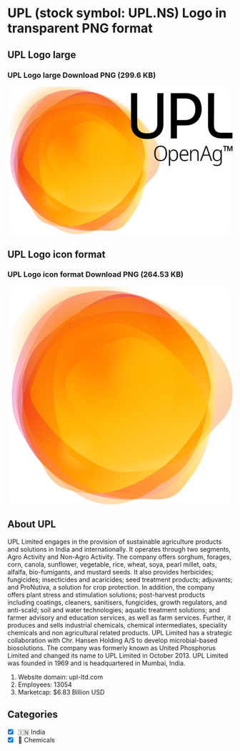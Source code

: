 # UPL (stock symbol: UPL.NS) Logo in transparent PNG format

## UPL Logo large

### UPL Logo large Download PNG (299.6 KB)

![UPL Logo large Download PNG (299.6 KB)](/img/orig/UPL.NS_BIG-189abe6c.png)

## UPL Logo icon format

### UPL Logo icon format Download PNG (264.53 KB)

![UPL Logo icon format Download PNG (264.53 KB)](/img/orig/UPL.NS-08f44a06.png)

## About UPL

UPL Limited engages in the provision of sustainable agriculture products and solutions in India and internationally. It operates through two segments, Agro Activity and Non-Agro Activity. The company offers sorghum, forages, corn, canola, sunflower, vegetable, rice, wheat, soya, pearl millet, oats, alfalfa, bio-fumigants, and mustard seeds. It also provides herbicides; fungicides; insecticides and acaricides; seed treatment products; adjuvants; and ProNutiva, a solution for crop protection. In addition, the company offers plant stress and stimulation solutions; post-harvest products including coatings,
 cleaners, sanitisers, fungicides, growth regulators, and anti-scald; soil and water technologies; aquatic treatment solutions; and farmer advisory and education services, as well as farm services. Further, it produces and sells industrial chemicals, chemical intermediates, speciality chemicals and non agricultural related products. UPL Limited has a strategic collaboration with Chr. Hansen Holding A/S to develop microbial-based biosolutions. The company was formerly known as United Phosphorus Limited and changed its name to UPL Limited in October 2013. UPL Limited was founded in 1969 and is headquartered in Mumbai, India.

1. Website domain: upl-ltd.com
2. Employees: 13054
3. Marketcap: $6.83 Billion USD


## Categories
- [x] 🇮🇳 India
- [x] 🧪 Chemicals
